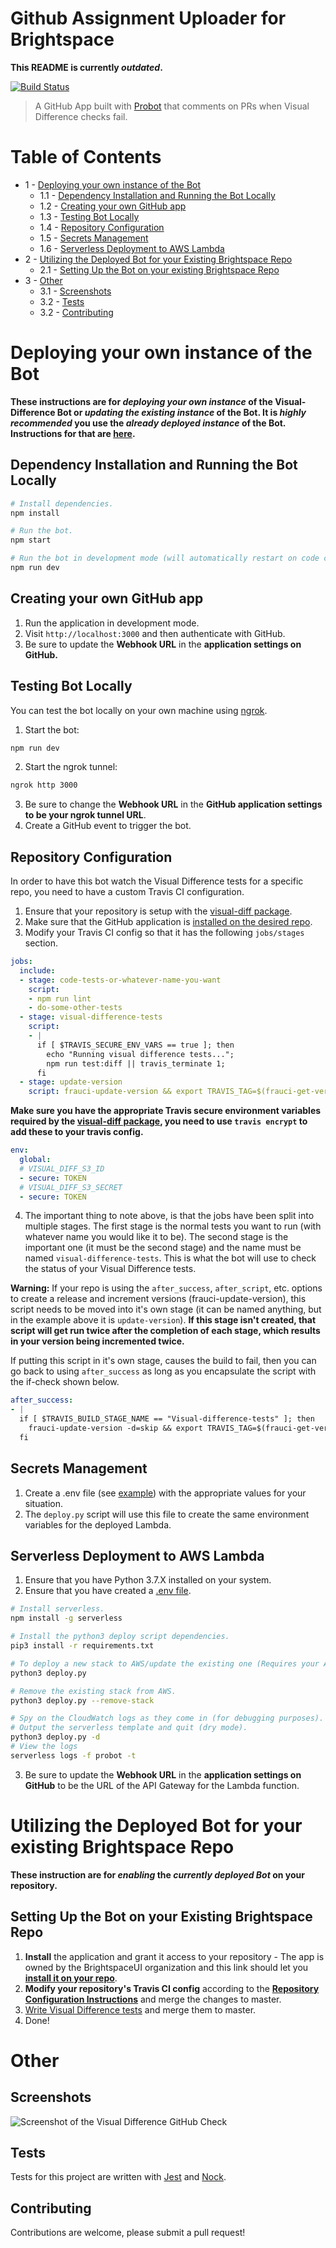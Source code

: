# Github Assignment Uploader for Brightspace

**This README is currently *outdated*.**

[![Build Status](https://travis-ci.com/BrightspaceUI/visual-difference-bot.svg?branch=master)](https://travis-ci.com/BrightspaceUI/visual-difference-bot)

> A GitHub App built with [Probot](https://github.com/probot/probot) that comments on PRs when Visual Difference checks fail.

# Table of Contents

- 1 - [Deploying your own instance of the Bot](README.md/#deploying-your-own-instance-of-the-bot)
  - 1.1 - [Dependency Installation and Running the Bot Locally](README.md/#dependency-installation-and-running-the-bot-locally)
  - 1.2 - [Creating your own GitHub app](README.md/#creating-your-own-github-app)
  - 1.3 - [Testing Bot Locally](README.md/#testing-bot-locally)
  - 1.4 - [Repository Configuration](README.md/#repository-configuration)
  - 1.5 - [Secrets Management](README.md/#secrets-management)
  - 1.6 - [Serverless Deployment to AWS Lambda](README.md/#serverless-deployment-to-aws-lambda)
- 2 - [Utilizing the Deployed Bot for your Existing Brightspace Repo](README.md/#utilizing-the-deployed-bot-for-your-existing-brightspace-repo)
  - 2.1 - [Setting Up the Bot on your existing Brightspace Repo](README.md/#setting-up-the-bot-on-your-existing-brightspace-repo)
- 3 - [Other](README.md/#other)
  - 3.1 - [Screenshots](README.md/#screenshots)
  - 3.2 - [Tests](README.md/#tests)
  - 3.2 - [Contributing](README.md/#contributing)
  
# Deploying your own instance of the Bot

**These instructions are for *deploying your own instance* of the Visual-Difference Bot or *updating the existing instance* of the Bot. It is *highly recommended* you use the *already deployed instance* of the Bot. Instructions for that are [here](README.md#utilizing-the-deployed-bot-for-your-existing-brightspace-repo).**

## Dependency Installation and Running the Bot Locally

```sh
# Install dependencies.
npm install

# Run the bot.
npm start

# Run the bot in development mode (will automatically restart on code changes).
npm run dev
```

## Creating your own GitHub app

1. Run the application in development mode.
2. Visit `http://localhost:3000` and then authenticate with GitHub.
3. Be sure to update the **Webhook URL** in the **application settings on GitHub.**

## Testing Bot Locally

You can test the bot locally on your own machine using [ngrok](https://ngrok.com/).

1. Start the bot:
```sh
npm run dev
```
2. Start the ngrok tunnel:
```sh
ngrok http 3000
```
3. Be sure to change the **Webhook URL** in the **GitHub application settings to be your ngrok tunnel URL**.
4. Create a GitHub event to trigger the bot.

## Repository Configuration

In order to have this bot watch the Visual Difference tests for a specific repo, you need to have a custom Travis CI configuration.

1. Ensure that your repository is setup with the [visual-diff package](https://github.com/BrightspaceUI/visual-diff).
2. Make sure that the GitHub application is [installed on the desired repo](README.md/#setting-up-the-bot-on-your-existing-brightspace-repo).
3. Modify your Travis CI config so that it has the following `jobs/stages` section.

```yaml
jobs:
  include:
  - stage: code-tests-or-whatever-name-you-want
    script:
    - npm run lint
    - do-some-other-tests
  - stage: visual-difference-tests
    script:
    - |
      if [ $TRAVIS_SECURE_ENV_VARS == true ]; then
        echo "Running visual difference tests...";
        npm run test:diff || travis_terminate 1;
      fi
  - stage: update-version
    script: frauci-update-version && export TRAVIS_TAG=$(frauci-get-version)
```

**Make sure you have the appropriate Travis secure environment variables required by the [visual-diff package](https://github.com/BrightspaceUI/visual-diff#running-in-ci), you need to use `travis encrypt` to add these to your travis config.**

```yaml
env:
  global:
  # VISUAL_DIFF_S3_ID
  - secure: TOKEN
  # VISUAL_DIFF_S3_SECRET
  - secure: TOKEN
```

4. The important thing to note above, is that the jobs have been split into multiple stages. The first stage is the normal tests you want to run (with whatever name you would like it to be). The second stage is the important one (it must be the second stage) and the name must be named `visual-difference-tests`. This is what the bot will use to check the status of your Visual Difference tests.

**Warning:**
If your repo is using the `after_success`, `after_script`, etc. options to create a release and increment versions (frauci-update-version), this script needs to be moved into it's own stage (it can be named anything, but in the example above it is `update-version`). **If this stage isn't created, that script will get run twice after the completion of each stage, which results in your version being incremented twice.**

If putting this script in it's own stage, causes the build to fail, then you can go back to using `after_success` as long as you encapsulate the script with the if-check shown below.

```yaml
after_success:
- |
  if [ $TRAVIS_BUILD_STAGE_NAME == "Visual-difference-tests" ]; then
    frauci-update-version -d=skip && export TRAVIS_TAG=$(frauci-get-version)
  fi
```

## Secrets Management

1. Create a .env file (see [example](.env.example)) with the appropriate values for your situation.
2. The `deploy.py` script will use this file to create the same environment variables for the deployed Lambda.

## Serverless Deployment to AWS Lambda

1. Ensure that you have Python 3.7.X installed on your system.
2. Ensure that you have created a [.env file](README.md/#secrets-management).

```sh
# Install serverless.
npm install -g serverless

# Install the python3 deploy script dependencies.
pip3 install -r requirements.txt

# To deploy a new stack to AWS/update the existing one (Requires your AWS credentials to be set).
python3 deploy.py

# Remove the existing stack from AWS.
python3 deploy.py --remove-stack

# Spy on the CloudWatch logs as they come in (for debugging purposes).
# Output the serverless template and quit (dry mode).
python3 deploy.py -d
# View the logs
serverless logs -f probot -t
```

3. Be sure to update the **Webhook URL** in the **application settings on GitHub** to be the URL of the API Gateway for the Lambda function.

# Utilizing the Deployed Bot for your existing Brightspace Repo

**These instruction are for *enabling* the *currently deployed Bot* on your repository.**

## Setting Up the Bot on your Existing Brightspace Repo

1. **Install** the application and grant it access to your repository - The app is owned by the BrightspaceUI organization and this link should let you [**install it on your repo**](https://github.com/apps/visual-difference).
2. **Modify your repository's Travis CI config** according to the [**Repository Configuration Instructions**](README.md/#repository-configuration) and merge the changes to master.
3. [Write Visual Difference tests](https://github.com/BrightspaceUI/visual-diff#usage) and merge them to master.
4. Done!

# Other

## Screenshots

![Screenshot of the Visual Difference GitHub Check](screenshot.png)

## Tests

Tests for this project are written with [Jest](https://facebook.github.io/jest/) and [Nock](https://github.com/nock/nock).

## Contributing

Contributions are welcome, please submit a pull request!
